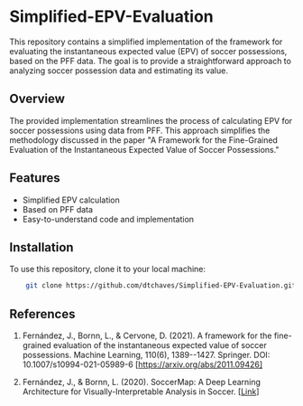 # Simplified-EPV-Evaluation

This repository contains a simplified implementation of the framework for evaluating the instantaneous expected value (EPV) of soccer possessions, based on the PFF data. The goal is to provide a straightforward approach to analyzing soccer possession data and estimating its value.

## Overview

The provided implementation streamlines the process of calculating EPV for soccer possessions using data from PFF. This approach simplifies the methodology discussed in the paper "A Framework for the Fine-Grained Evaluation of the Instantaneous Expected Value of Soccer Possessions."

## Features

- Simplified EPV calculation
- Based on PFF data
- Easy-to-understand code and implementation

## Installation

To use this repository, clone it to your local machine:

```bash
    git clone https://github.com/dtchaves/Simplified-EPV-Evaluation.git
```

## References

1. Fernández, J., Bornn, L., & Cervone, D. (2021). A framework for the fine-grained evaluation of the instantaneous expected value of soccer possessions. Machine Learning, 110(6), 1389--1427. Springer. DOI: 10.1007/s10994-021-05989-6 [https://arxiv.org/abs/2011.09426]

2. Fernández, J., & Bornn, L. (2020). SoccerMap: A Deep Learning Architecture for Visually-Interpretable Analysis in Soccer. [[Link](https://arxiv.org/abs/2010.10202)]